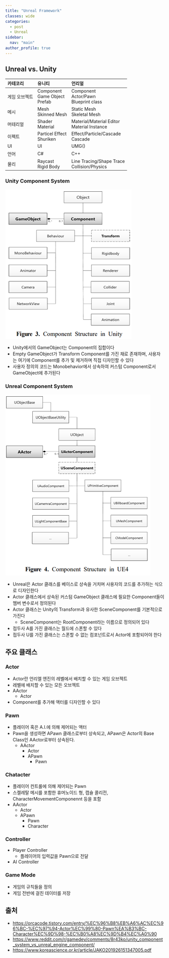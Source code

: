 ```yaml
---
title: "Unreal Framework"
classes: wide
categories: 
  - post
  - Unreal
sidebar:
  nav: "main"
author_profile: true
---
```

  
## Unreal vs. Unity

|카테코리|유니티|언리얼|
|:--|:--|:--|
|게임 오브젝트|Component<br>Game Object<br>Prefab|Component<br>Actor/Pawn<br>Blueprint class|
|메시|Mesh<br>Skinned Mesh|Static Mesh<br>Skeletal Mesh|
|머테리얼|Shader<br>Material|Material/Material Editor<br>Material Instance|
|이펙트|Particel Effect<br>Shuriken|Effect/Particle/Cascade<br>Cascade|
|UI|UI|UMG()|
|언어|C#|C++|
|물리|Raycast<br>Rigid Body|Line Tracing/Shape Trace<br>Collision/Physics|

### Unity Component System
![post_thumbnail](/assets/images/{107C035B-1B4D-4646-883B-4D2F363FF60E}.png)
* Unity에서의 GameObject는 Component의 집합이다
* Empty GameObject가 Transform Component를 가진 채로 존재하며, 사용자는 여기에 Component를 추가 및 제거하며 직접 디자인할 수 있다
* 사용자 정의의 코드는 Monobehavior에서 상속하여 커스텀 Component로서 GameObject에 추가된다

### Unreal Component System
![post_thumbnail](/assets/images/{8F8A3F52-0B85-4DFE-BEA8-4E51E94D0D8B}.png)
* Unreal은 Actor 클래스를 베이스로 상속을 거치며 사용자의 코드를 추가하는 식으로 디자인한다
* Actor 클래스에서 상속된 커스텀 GameObject 클래스에 필요한 Component들이 멤버 변수로서 정의된다
* Actor 클래스는 Unity의 Transform과 유사한 SceneComponent를 기본적으로 가진다
  * SceneComponent는 RootComponent라는 이름으로 정의되어 있다
* 접두사 A를 가진 클래스는 월드에 스폰할 수 있다
* 접두사 U를 가진 클래스는 스폰할 수 없는 컴포넌트로서 Actor에 포함되어야 한다

## 주요 클래스

### Actor
* Actor란 언리엘 엔진의 레벨에서 배치할 수 있는 게임 오브젝트
* 레벨에 배치할 수 있는 모든 오브젝트
* AActor
  * Actor
* Component를 추가해 액터를 디자인할 수 있다

### Pawn
* 플레이어 혹은 A.I.에 의해 제어되는 액터
* Pawn을 생성하면 APawn 클래스로부터 상속되고, APawn은 Actor의 Base Class인 AActor로부터 상속된다.
  * AActor
    * Actor
    * APawn
      * Pawn

### Chatacter
* 플레이어 컨트롤에 의해 제어되는 Pawn
* 스켈레탈 메시를 포함한 휴머노이드 형, 캡슐 콜리전, CharacterMovementComponennt 등을 포함
* AActor
    * Actor
    * APawn
      * Pawn
      * Character

### Controller
* Player Controller
  * 플레이어의 입력값을 Pawn으로 전달
* AI Controller

### Game Mode
* 게임의 규칙들을 정의
* 게임 전반에 걸친 데이터를 저장

## 출처
* <https://orcacode.tistory.com/entry/%EC%96%B8%EB%A6%AC%EC%96%BC-%EC%97%94-Actor%EC%99%80-Pawn%EA%B3%BC-Character%EC%9D%98-%EC%B0%A8%EC%9D%B4%EC%A0%90>
* <https://www.reddit.com/r/gamedev/comments/8r43ko/unity_component_system_vs_unreal_engine_component/>
* <https://www.koreascience.or.kr/article/JAKO201926151347005.pdf>
